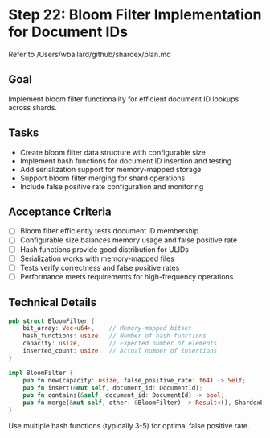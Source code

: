 # Step 22: Bloom Filter Implementation for Document IDs

Refer to /Users/wballard/github/shardex/plan.md

## Goal
Implement bloom filter functionality for efficient document ID lookups across shards.

## Tasks
- Create bloom filter data structure with configurable size
- Implement hash functions for document ID insertion and testing
- Add serialization support for memory-mapped storage
- Support bloom filter merging for shard operations
- Include false positive rate configuration and monitoring

## Acceptance Criteria
- [ ] Bloom filter efficiently tests document ID membership
- [ ] Configurable size balances memory usage and false positive rate
- [ ] Hash functions provide good distribution for ULIDs
- [ ] Serialization works with memory-mapped files
- [ ] Tests verify correctness and false positive rates
- [ ] Performance meets requirements for high-frequency operations

## Technical Details
```rust
pub struct BloomFilter {
    bit_array: Vec<u64>,    // Memory-mapped bitset
    hash_functions: usize,  // Number of hash functions
    capacity: usize,        // Expected number of elements
    inserted_count: usize,  // Actual number of insertions
}

impl BloomFilter {
    pub fn new(capacity: usize, false_positive_rate: f64) -> Self;
    pub fn insert(&mut self, document_id: DocumentId);
    pub fn contains(&self, document_id: DocumentId) -> bool;
    pub fn merge(&mut self, other: &BloomFilter) -> Result<(), ShardexError>;
}
```

Use multiple hash functions (typically 3-5) for optimal false positive rate.